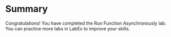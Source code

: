 # Summary

Congratulations! You have completed the Run Function Asynchronously lab. You can practice more labs in LabEx to improve your skills.
